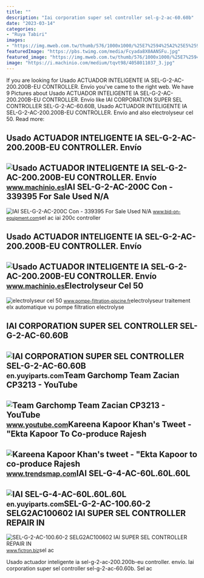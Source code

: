 ```yaml
---
title: ""
description: "Iai corporation super sel controller sel-g-2-ac-60.60b"
date: "2023-03-14"
categories:
- "Ruya Tabiri"
images:
- "https://img.mweb.com.tw/thumb/576/1000x1000/%25E7%2594%25A2%25E5%2593%2581%25E4%25B8%258A%25E5%2582%25B3/I%25E9%2596%258B%25E9%25A0%25AD/IAI/iai-corporation-super-sel-controller-sel-g-2-ac-60.60b_1.jpg"
featuredImage: "https://pbs.twimg.com/media/Fcyada8X0AANSFu.jpg"
featured_image: "https://img.mweb.com.tw/thumb/576/1000x1000/%25E7%2594%25A2%25E5%2593%2581%25E4%25B8%258A%25E5%2582%25B3/I%25E9%2596%258B%25E9%25A0%25AD/IAI/iai-sel-g-4-ac-60l.60l.60l_1.jpg"
image: "https://i.machinio.com/medium/tqvt98/4058011037_3.jpg"
---
```


If you are looking for Usado ACTUADOR INTELIGENTE IA SEL-G-2-AC-200.200B-EU CONTROLLER. Envío you've came to the right web. We have 9 Pictures about Usado ACTUADOR INTELIGENTE IA SEL-G-2-AC-200.200B-EU CONTROLLER. Envío like IAI CORPORATION SUPER SEL CONTROLLER SEL-G-2-AC-60.60B, Usado ACTUADOR INTELIGENTE IA SEL-G-2-AC-200.200B-EU CONTROLLER. Envío and also electrolyseur cel 50. Read more:

Usado ACTUADOR INTELIGENTE IA SEL-G-2-AC-200.200B-EU CONTROLLER. Envío
----------------------------------------------------------------------

 ![Usado ACTUADOR INTELIGENTE IA SEL-G-2-AC-200.200B-EU CONTROLLER. Envío](https://i.machinio.com/medium/tqvt98/4058011037_4.jpg) <small>www.machinio.es</small>IAI SEL-G-2-AC-200C Con - 339395 For Sale Used N/A
--------------------------------------------------

 ![IAI SEL-G-2-AC-200C Con - 339395 For Sale Used N/A](https://images.bid-on-equipment.com/prod-images/339395-4.jpg) <small>www.bid-on-equipment.com</small>sel ac iai 200c controller

Usado ACTUADOR INTELIGENTE IA SEL-G-2-AC-200.200B-EU CONTROLLER. Envío
----------------------------------------------------------------------

 ![Usado ACTUADOR INTELIGENTE IA SEL-G-2-AC-200.200B-EU CONTROLLER. Envío](https://i.machinio.com/medium/tqvt98/4058011037_3.jpg) <small>www.machinio.es</small>Electrolyseur Cel 50
--------------------

 ![electrolyseur cel 50](http://www.pompe-filtration-piscine.fr/images/electrolyseur-cel-50_1.jpg) <small>www.pompe-filtration-piscine.fr</small>electrolyseur traitement elx automatique vu pompe filtration electrolyse

IAI CORPORATION SUPER SEL CONTROLLER SEL-G-2-AC-60.60B
------------------------------------------------------

 ![IAI CORPORATION SUPER SEL CONTROLLER SEL-G-2-AC-60.60B](https://img.mweb.com.tw/thumb/576/1000x1000/%25E7%2594%25A2%25E5%2593%2581%25E4%25B8%258A%25E5%2582%25B3/I%25E9%2596%258B%25E9%25A0%25AD/IAI/iai-corporation-super-sel-controller-sel-g-2-ac-60.60b_1.jpg) <small>en.yuyiparts.com</small>Team Garchomp Team Zacian CP3213 - YouTube
------------------------------------------

 ![Team Garchomp Team Zacian CP3213 - YouTube](https://i.ytimg.com/vi/HYLCwcE-Dgc/maxres2.jpg?sqp=-oaymwEoCIAKENAF8quKqQMcGADwAQH4AYwCgALgA4oCDAgAEAEYRSBHKGUwDw==&rs=AOn4CLC_ulBvmvqa2cf2uT56Qfk3FCYaDA) <small>www.youtube.com</small>Kareena Kapoor Khan's Tweet - "Ekta Kapoor To Co-produce Rajesh
---------------------------------------------------------------

 ![Kareena Kapoor Khan's tweet - "Ekta Kapoor to co-produce Rajesh](https://pbs.twimg.com/media/Fcyada8X0AANSFu.jpg) <small>www.trendsmap.com</small>IAI SEL-G-4-AC-60L.60L.60L
--------------------------

 ![IAI SEL-G-4-AC-60L.60L.60L](https://img.mweb.com.tw/thumb/576/1000x1000/%25E7%2594%25A2%25E5%2593%2581%25E4%25B8%258A%25E5%2582%25B3/I%25E9%2596%258B%25E9%25A0%25AD/IAI/iai-sel-g-4-ac-60l.60l.60l_1.jpg) <small>en.yuyiparts.com</small>SEL-G-2-AC-100.60-2 SELG2AC100602 IAI SUPER SEL CONTROLLER REPAIR IN
--------------------------------------------------------------------

 ![SEL-G-2-AC-100.60-2 SELG2AC100602 IAI SUPER SEL CONTROLLER REPAIR IN](https://cdn1.npcdn.net/image/15142809763305223b1c63608c383a83e8b61b205e.jpg?md5id=9c58cf4d9f49eb265e8b7f6f8c8c2434&new_width=1000&new_height=1000&w=-62170009200) <small>www.fictron.biz</small>sel ac

Usado actuador inteligente ia sel-g-2-ac-200.200b-eu controller. envío. Iai corporation super sel controller sel-g-2-ac-60.60b. Sel ac
